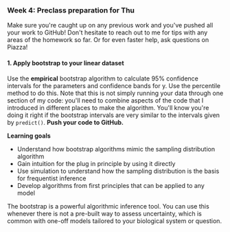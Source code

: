 ### Week 4: Preclass preparation for Thu

Make sure you're caught up on any previous work and you've pushed all your work to GitHub! Don't hesitate to reach out to me for tips with any areas of the homework so far. Or for even faster help, ask questions on Piazza!



####  1. Apply bootstrap to your linear dataset

Use the **empirical** bootstrap algorithm to calculate 95% confidence intervals for the parameters and confidence bands for y. Use the percentile method to do this. Note that this is not simply running your data through one section of my code: you'll need to combine aspects of the code that I introduced in different places to make the algorithm. You'll know you're doing it right if the bootstrap intervals are very similar to the intervals given by `predict()`. **Push your code to GitHub.**



**Learning goals**

* Understand how bootstrap algorithms mimic the sampling distribution algorithm
* Gain intuition for the plug in principle by using it directly
* Use simulation to understand how the sampling distribution is the basis for frequentist inference
* Develop algorithms from first principles that can be applied to any model



The bootstrap is a powerful algorithmic inference tool. You can use this whenever there is not a pre-built way to assess uncertainty, which is common with one-off models tailored to your biological system or question.

